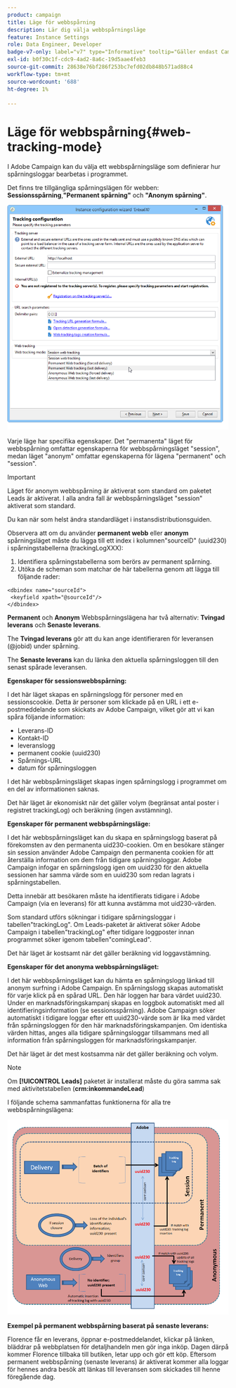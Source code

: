 ```yaml
---
product: campaign
title: Läge för webbspårning
description: Lär dig välja webbspårningsläge
feature: Instance Settings
role: Data Engineer, Developer
badge-v7-only: label="v7" type="Informative" tooltip="Gäller endast Campaign Classic v7"
exl-id: b0f30c1f-cdc9-4ad2-8a6c-19d5aae4feb3
source-git-commit: 28638e76bf286f253bc7efd02db848b571ad88c4
workflow-type: tm+mt
source-wordcount: '688'
ht-degree: 1%

---
```


# Läge för webbspårning{#web-tracking-mode}



I Adobe Campaign kan du välja ett webbspårningsläge som definierar hur spårningsloggar bearbetas i programmet.

Det finns tre tillgängliga spårningslägen för webben: **Sessionsspårning**,**&quot;Permanent spårning&quot;** och **&quot;Anonym spårning&quot;**.

![](assets/s_ncs_install_deployment_wiz_tracking_mode.png)

Varje läge har specifika egenskaper. Det &quot;permanenta&quot; läget för webbspårning omfattar egenskaperna för webbspårningsläget &quot;session&quot;, medan läget &quot;anonym&quot; omfattar egenskaperna för lägena &quot;permanent&quot; och &quot;session&quot;.

>[!IMPORTANT]
>
>Läget för anonym webbspårning är aktiverat som standard om paketet Leads är aktiverat. I alla andra fall är webbspårningsläget &quot;session&quot; aktiverat som standard.
>
>Du kan när som helst ändra standardläget i instansdistributionsguiden.

Observera att om du använder **permanent webb** eller **anonym** spårningsläget måste du lägga till ett index i kolumnen&quot;sourceID&quot; (uuid230) i spårningstabellerna (trackingLogXXX):

1. Identifiera spårningstabellerna som berörs av permanent spårning.
1. Utöka de scheman som matchar de här tabellerna genom att lägga till följande rader:

```
<dbindex name="sourceId">
 <keyfield xpath="@sourceId"/>
</dbindex>
```

**Permanent** och **Anonym** Webbspårningslägena har två alternativ: **Tvingad leverans** och **Senaste leverans**.

The **Tvingad leverans** gör att du kan ange identifieraren för leveransen (@jobid) under spårning.

The **Senaste leverans** kan du länka den aktuella spårningsloggen till den senast spårade leveransen.

**Egenskaper för sessionswebbspårning:**

I det här läget skapas en spårningslogg för personer med en sessionscookie. Detta är personer som klickade på en URL i ett e-postmeddelande som skickats av Adobe Campaign, vilket gör att vi kan spåra följande information:

* Leverans-ID
* Kontakt-ID
* leveranslogg
* permanent cookie (uuid230)
* Spårnings-URL
* datum för spårningsloggen

I det här webbspårningsläget skapas ingen spårningslogg i programmet om en del av informationen saknas.

Det här läget är ekonomiskt när det gäller volym (begränsat antal poster i registret trackingLog) och beräkning (ingen avstämning).

**Egenskaper för permanent webbspårningsläge:**

I det här webbspårningsläget kan du skapa en spårningslogg baserat på förekomsten av den permanenta uid230-cookien. Om en besökare stänger sin session använder Adobe Campaign den permanenta cookien för att återställa information om dem från tidigare spårningsloggar. Adobe Campaign infogar en spårningslogg igen om uuid230 för den aktuella sessionen har samma värde som en uuid230 som redan lagrats i spårningstabellen.

Detta innebär att besökaren måste ha identifierats tidigare i Adobe Campaign (via en leverans) för att kunna avstämma mot uid230-värden.

Som standard utförs sökningar i tidigare spårningsloggar i tabellen&quot;trackingLog&quot;. Om Leads-paketet är aktiverat söker Adobe Campaign i tabellen&quot;trackingLog&quot; efter tidigare loggposter innan programmet söker igenom tabellen&quot;comingLead&quot;.

Det här läget är kostsamt när det gäller beräkning vid loggavstämning.

**Egenskaper för det anonyma webbspårningsläget:**

I det här webbspårningsläget kan du hämta en spårningslogg länkad till anonym surfning i Adobe Campaign. En spårningslogg skapas automatiskt för varje klick på en spårad URL. Den här loggen har bara värdet uuid230. Under en marknadsföringskampanj skapas en loggbok automatiskt med all identifieringsinformation (se sessionsspårning). Adobe Campaign söker automatiskt i tidigare loggar efter ett uuid230-värde som är lika med värdet från spårningsloggen för den här marknadsföringskampanjen. Om identiska värden hittas, anges alla tidigare spårningsloggar tillsammans med all information från spårningsloggen för marknadsföringskampanjer.

Det här läget är det mest kostsamma när det gäller beräkning och volym.

>[!NOTE]
>
>Om **[!UICONTROL Leads]** paketet är installerat måste du göra samma sak med aktivitetstabellen (**crm:inkommandeLead**)

I följande schema sammanfattas funktionerna för alla tre webbspårningslägena:

![](assets/s_ncs_install_deployment_wiz_tracking_schema_mode.png)

**Exempel på permanent webbspårning baserat på senaste leverans:**

Florence får en leverans, öppnar e-postmeddelandet, klickar på länken, bläddrar på webbplatsen för detaljhandeln men gör inga inköp. Dagen därpå kommer Florence tillbaka till butiken, letar upp och gör ett köp. Eftersom permanent webbspårning (senaste leverans) är aktiverat kommer alla loggar för hennes andra besök att länkas till leveransen som skickades till henne föregående dag.
